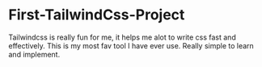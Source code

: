 # First-TailwindCss-Project
Tailwindcss is really fun for me, it helps me alot to write css fast and effectively. This is my most fav tool I have ever use. Really simple to learn and implement.
